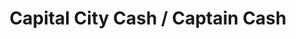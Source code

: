 ---
title: "Capital City Cash / Captain Cash"
url: /troy/capital-city-cash-captain-cash/
shop: pawnbroker
---